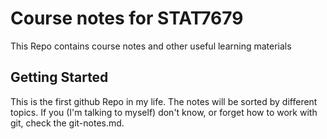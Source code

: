 # Course notes for STAT7679
This Repo contains course notes and other useful learning materials

## Getting Started
This is the first github Repo in my life. The notes will be sorted by different topics. If you (I'm talking to myself) don't know, or forget how to work with git, check the git-notes.md.



